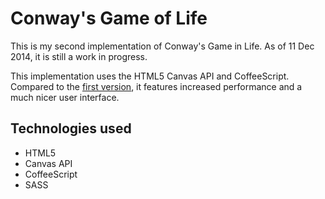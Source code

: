 Conway's Game of Life
=========

This is my second implementation of Conway's Game in Life. As of 11 Dec 2014, it is still a work in progress.

This implementation uses the HTML5 Canvas API and CoffeeScript. Compared to the [first version](http://github.com/g-liu/life "Life"), it features increased performance and a much nicer user interface.

Technologies used
-----------------

* HTML5
* Canvas API
* CoffeeScript
* SASS
